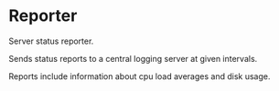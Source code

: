 # Reporter

Server status reporter.

Sends status reports to a central logging server at given intervals.

Reports include information about cpu load averages and disk usage.
